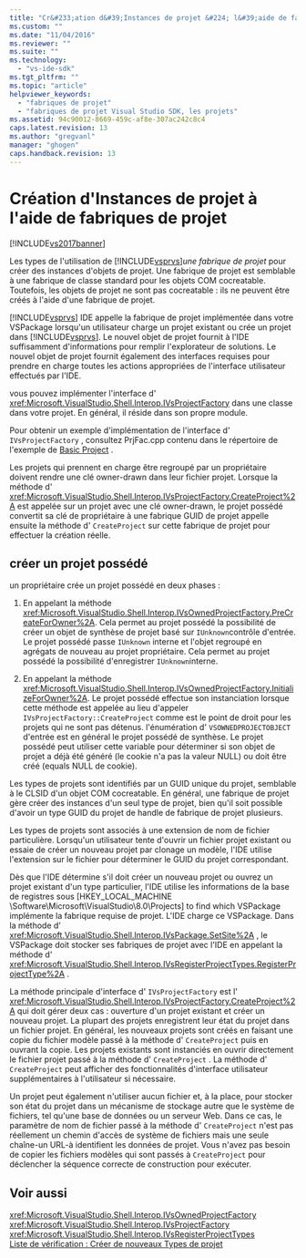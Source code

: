 ```yaml
---
title: "Cr&#233;ation d&#39;Instances de projet &#224; l&#39;aide de fabriques de projet | Microsoft Docs"
ms.custom: ""
ms.date: "11/04/2016"
ms.reviewer: ""
ms.suite: ""
ms.technology: 
  - "vs-ide-sdk"
ms.tgt_pltfrm: ""
ms.topic: "article"
helpviewer_keywords: 
  - "fabriques de projet"
  - "fabriques de projet Visual Studio SDK, les projets"
ms.assetid: 94c90012-8669-459c-af8e-307ac242c8c4
caps.latest.revision: 13
ms.author: "gregvanl"
manager: "ghogen"
caps.handback.revision: 13
---
```

# Cr&#233;ation d&#39;Instances de projet &#224; l&#39;aide de fabriques de projet
[!INCLUDE[vs2017banner](../../code-quality/includes/vs2017banner.md)]

Les types de l'utilisation de [!INCLUDE[vsprvs](../../code-quality/includes/vsprvs_md.md)]*une fabrique de projet* pour créer des instances d'objets de projet.  Une fabrique de projet est semblable à une fabrique de classe standard pour les objets COM cocreatable.  Toutefois, les objets de projet ne sont pas cocreatable : ils ne peuvent être créés à l'aide d'une fabrique de projet.  
  
 [!INCLUDE[vsprvs](../../code-quality/includes/vsprvs_md.md)] IDE appelle la fabrique de projet implémentée dans votre VSPackage lorsqu'un utilisateur charge un projet existant ou crée un projet dans [!INCLUDE[vsprvs](../../code-quality/includes/vsprvs_md.md)].  Le nouvel objet de projet fournit à l'IDE suffisamment d'informations pour remplir l'explorateur de solutions.  Le nouvel objet de projet fournit également des interfaces requises pour prendre en charge toutes les actions appropriées de l'interface utilisateur effectués par l'IDE.  
  
 vous pouvez implémenter l'interface d' <xref:Microsoft.VisualStudio.Shell.Interop.IVsProjectFactory> dans une classe dans votre projet.  En général, il réside dans son propre module.  
  
 Pour obtenir un exemple d'implémentation de l'interface d' `IVsProjectFactory` , consultez PrjFac.cpp contenu dans le répertoire de l'exemple de [Basic Project](http://msdn.microsoft.com/fr-fr/385fd2a3-d9f1-4808-87c2-a3f05a91fc36) .  
  
 Les projets qui prennent en charge être regroupé par un propriétaire doivent rendre une clé owner\-drawn dans leur fichier projet.  Lorsque la méthode d' <xref:Microsoft.VisualStudio.Shell.Interop.IVsProjectFactory.CreateProject%2A> est appelée sur un projet avec une clé owner\-drawn, le projet possédé convertit sa clé de propriétaire à une fabrique GUID de projet appelle ensuite la méthode d' `CreateProject` sur cette fabrique de projet pour effectuer la création réelle.  
  
## créer un projet possédé  
 un propriétaire crée un projet possédé en deux phases :  
  
1.  En appelant la méthode <xref:Microsoft.VisualStudio.Shell.Interop.IVsOwnedProjectFactory.PreCreateForOwner%2A>.  Cela permet au projet possédé la possibilité de créer un objet de synthèse de projet basé sur `IUnknown`contrôle d'entrée.  Le projet possédé passe `IUnknown` interne et l'objet regroupé en agrégats de nouveau au projet propriétaire.  Cela permet au projet possédé la possibilité d'enregistrer `IUnknown`interne.  
  
2.  En appelant la méthode <xref:Microsoft.VisualStudio.Shell.Interop.IVsOwnedProjectFactory.InitializeForOwner%2A>.  Le projet possédé effectue son instanciation lorsque cette méthode est appelée au lieu d'appeler `IVsProjectFactory::CreateProject` comme est le point de droit pour les projets qui ne sont pas détenus.  l'énumération d' `VSOWNEDPROJECTOBJECT` d'entrée est en général le projet possédé de synthèse.  Le projet possédé peut utiliser cette variable pour déterminer si son objet de projet a déjà été généré \(le cookie n'a pas la valeur NULL\) ou doit être créé \(equals NULL de cookie\).  
  
 Les types de projets sont identifiés par un GUID unique du projet, semblable à le CLSID d'un objet COM cocreatable.  En général, une fabrique de projet gère créer des instances d'un seul type de projet, bien qu'il soit possible d'avoir un type GUID du projet de handle de fabrique de projet plusieurs.  
  
 Les types de projets sont associés à une extension de nom de fichier particulière.  Lorsqu'un utilisateur tente d'ouvrir un fichier projet existant ou essaie de créer un nouveau projet par clonage un modèle, l'IDE utilise l'extension sur le fichier pour déterminer le GUID du projet correspondant.  
  
 Dès que l'IDE détermine s'il doit créer un nouveau projet ou ouvrez un projet existant d'un type particulier, l'IDE utilise les informations de la base de registres sous \[HKEY\_LOCAL\_MACHINE \\Software\\Microsoft\\VisualStudio\\8.0\\Projects\] to find which VSPackage implémente la fabrique requise de projet.  L'IDE charge ce VSPackage.  Dans la méthode d' <xref:Microsoft.VisualStudio.Shell.Interop.IVsPackage.SetSite%2A> , le VSPackage doit stocker ses fabriques de projet avec l'IDE en appelant la méthode d' <xref:Microsoft.VisualStudio.Shell.Interop.IVsRegisterProjectTypes.RegisterProjectType%2A> .  
  
 La méthode principale d'interface d' `IVsProjectFactory` est l' <xref:Microsoft.VisualStudio.Shell.Interop.IVsProjectFactory.CreateProject%2A> qui doit gérer deux cas : ouverture d'un projet existant et créer un nouveau projet.  La plupart des projets enregistrent leur état du projet dans un fichier projet.  En général, les nouveaux projets sont créés en faisant une copie du fichier modèle passé à la méthode d' `CreateProject` puis en ouvrant la copie.  Les projets existants sont instanciés en ouvrir directement le fichier projet passé à la méthode d' `CreateProject` .  La méthode d' `CreateProject` peut afficher des fonctionnalités d'interface utilisateur supplémentaires à l'utilisateur si nécessaire.  
  
 Un projet peut également n'utiliser aucun fichier et, à la place, pour stocker son état du projet dans un mécanisme de stockage autre que le système de fichiers, tel qu'une base de données ou un serveur Web.  Dans ce cas, le paramètre de nom de fichier passé à la méthode d' `CreateProject` n'est pas réellement un chemin d'accès de système de fichiers mais une seule chaîne\-un URL\-à identifient les données de projet.  Vous n'avez pas besoin de copier les fichiers modèles qui sont passés à `CreateProject` pour déclencher la séquence correcte de construction pour exécuter.  
  
## Voir aussi  
 <xref:Microsoft.VisualStudio.Shell.Interop.IVsOwnedProjectFactory>   
 <xref:Microsoft.VisualStudio.Shell.Interop.IVsProjectFactory>   
 <xref:Microsoft.VisualStudio.Shell.Interop.IVsRegisterProjectTypes>   
 [Liste de vérification : Créer de nouveaux Types de projet](../../extensibility/internals/checklist-creating-new-project-types.md)